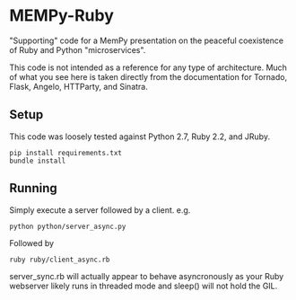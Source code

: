 MEMPy-Ruby
==========

"Supporting" code for a MemPy presentation on the peaceful coexistence of Ruby and Python "microservices".

This code is not intended as a reference for any type of architecture. Much of what you see here is taken directly from the documentation for Tornado, Flask, Angelo, HTTParty, and Sinatra.

Setup
-----

This code was loosely tested against Python 2.7, Ruby 2.2, and JRuby.

	pip install requirements.txt
	bundle install
	
Running
-------

Simply execute a server followed by a client. e.g.

	python python/server_async.py
	
Followed by

	ruby ruby/client_async.rb
	
server_sync.rb will actually appear to behave asyncronously as your Ruby webserver likely runs in threaded mode and sleep() will not hold the GIL.
